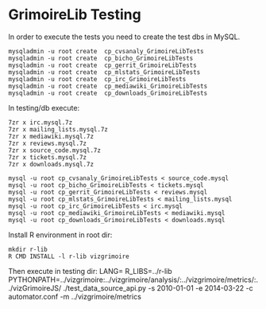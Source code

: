 # GrimoireLib Testing

In order to execute the tests you need to create the test dbs in MySQL.

    mysqladmin -u root create  cp_cvsanaly_GrimoireLibTests
    mysqladmin -u root create  cp_bicho_GrimoireLibTests
    mysqladmin -u root create  cp_gerrit_GrimoireLibTests
    mysqladmin -u root create  cp_mlstats_GrimoireLibTests
    mysqladmin -u root create  cp_irc_GrimoireLibTests
    mysqladmin -u root create  cp_mediawiki_GrimoireLibTests
    mysqladmin -u root create  cp_downloads_GrimoireLibTests

In testing/db execute:

    7zr x irc.mysql.7z
    7zr x mailing_lists.mysql.7z
    7zr x mediawiki.mysql.7z
    7zr x reviews.mysql.7z
    7zr x source_code.mysql.7z
    7zr x tickets.mysql.7z
    7zr x downloads.mysql.7z

    mysql -u root cp_cvsanaly_GrimoireLibTests < source_code.mysql
    mysql -u root cp_bicho_GrimoireLibTests < tickets.mysql
    mysql -u root cp_gerrit_GrimoireLibTests < reviews.mysql
    mysql -u root cp_mlstats_GrimoireLibTests < mailing_lists.mysql
    mysql -u root cp_irc_GrimoireLibTests < irc.mysql
    mysql -u root cp_mediawiki_GrimoireLibTests < mediawiki.mysql
    mysql -u root cp_downloads_GrimoireLibTests < downloads.mysql

Install R environment in root dir:

    mkdir r-lib
    R CMD INSTALL -l r-lib vizgrimoire

Then execute in testing dir:
    LANG= R_LIBS=../r-lib PYTHONPATH=../vizgrimoire:../vizgrimoire/analysis/:../vizgrimoire/metrics/:../vizGrimoireJS/ ./test_data_source_api.py -s 2010-01-01 -e 2014-03-22 -c automator.conf -m ../vizgrimoire/metrics
